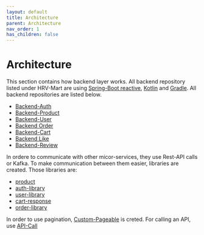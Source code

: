 ```yaml
---
layout: default
title: Architecture
parent: Architecture
nav_order: 1
has_children: false
---
```


# Architecture

This section contains how backend layer works. All backend repository listed under HRV-Mart are using [Spring-Boot reactive](https://spring.io/reactive), [Kotlin](https://kotlinlang.org/) and [Gradle](https://gradle.org/).
All backend repositories are listed below.

- [Backend-Auth](https://github.com/HRV-Mart/Backend-Auth)
- [Backend-Product](https://github.com/HRV-Mart/Backend-Product)
- [Backend-User](https://github.com/HRV-Mart/Backend-User)
- [Backend Order](https://github.com/HRV-Mart/Backend-Order)
- [Backend-Cart](https://github.com/HRV-Mart/Backend-Cart)
- [Backend Like](https://github.com/HRV-Mart/Backend-Like)
- [Backend-Review](https://github.com/HRV-Mart/Backend-Review)

In ordere to communicate with other micor-services, they use Rest-API calls or Kafka. To make communication between them easier, libraries are created. 
Those libraries are:

- [product](https://github.com/HRV-Mart/product)
- [auth-library](https://github.com/HRV-Mart/auth-library)
- [user-library](https://github.com/HRV-Mart/user-library)
- [cart-response](https://github.com/HRV-Mart/cart-response)
- [order-library](https://github.com/HRV-Mart/order-library)

In order to use pagination, [Custom-Pageable](https://github.com/HRV-Mart/Custom-Pageable) is creted.
For calling an API, use [API-Call](https://github.com/HRV-Mart/API-Call)
